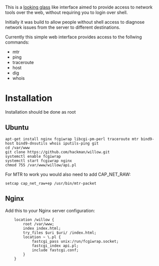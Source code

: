 This is a [looking glass](https://en.wikipedia.org/wiki/Looking_Glass_server) like interface aimed to provide access to network tools over the web, without requiring
you to login over shell.

Initially it was build to allow people without shell access to diagnose network issues from the server to
different destinations.

Currently this simple web interface provides access to the follwing commands:
- mtr
- ping
- traceroute
- host
- dig
- whois

# Installation

Installation should be done as root

## Ubuntu
```
apt-get install nginx fcgiwrap libcgi-pm-perl traceroute mtr bind9-host bind9-dnsutils whois iputils-ping git
cd /var/www
git clone https://github.com/hackman/willow.git
systemctl enable fcgiwrap
systemctl start fcgiwrap nginx
chmod 755 /var/www/willow/api.pl
```
For MTR to work you would also need to add CAP_NET_RAW:
```
setcap cap_net_raw+ep /usr/bin/mtr-packet
```

## Nginx
Add this to your Nginx server configuration:
```
	location /willow {
		root /var/www;
		index index.html;
		try_files $uri $uri/ /index.html;
		location ~ \.pl {
			fastcgi_pass unix:/run/fcgiwrap.socket;
			fastcgi_index api.pl;
			include fastcgi.conf;
		}
	}
```
